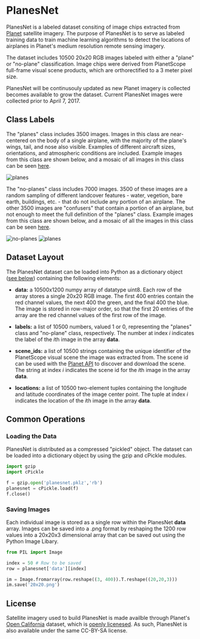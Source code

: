 # PlanesNet

PlanesNet is a labeled dataset consiting of image chips extracted from [Planet](https://www.planet.com/) satellite imagery. The purpose of PlanesNet is to serve as labeled training data to train machine learning algorithms to detect the locations of airplanes in Planet's medium resolution remote sensing imagery. 

The dataset includes 10500 20x20 RGB images labeled with either a "plane" or "no-plane" classification. Image chips were derived from PlanetScope full-frame visual scene products, which are orthorectified to a 3 meter pixel size. 

PlanesNet will be continusouly updated as new Planet imagery is collected becomes available to grow the dataset. Current PlanesNet images were collected prior to April 7, 2017. 
 
## Class Labels

The "planes" class includes 3500 images. Images in this class are near-centered on the body of a single airplane, with the majority of the plane's wings, tail, and nose also visible. Examples of different aircraft sizes, orientations, and atmospheric conditions are included. Example images from this class are shown below, and a mosaic of all images in this class can be seen [here](http://i.imgur.com/ip550Q8.jpg). 

![planes](http://i.imgur.com/SkimtmU.png)

The "no-planes" class includes 7000 images. 3500 of these images are a random sampling of different landcover features - water, vegetion, bare earth, buildings, etc. - that do not include any portion of an airplane. The other 3500 images are "confusers" that contain a portion of an airplane, but not enough to meet the full definition of the "planes" class. Example images from this class are shown below, and a mosaic of all the images in this class can be seen [here](http://i.imgur.com/edltvkg.jpg).

![no-planes](http://i.imgur.com/9mxE7Ca.png)
![planes](http://i.imgur.com/81eOBRz.png)

## Dataset Layout

The PlanesNet dataset can be loaded into Python as a dictionary object ([see below](https://github.com/rhammell/planesnet/blob/master/README.md#loading-the-data)) containing the following elements: 

- **data:** a 10500x1200 numpy array of datatype uint8. Each row of the array stores a single 20x20 RGB image. The first 400 entries contain the red channel values, the next 400 the green, and the final 400 the blue. The image is stored in row-major order, so that the first 20 entries of the array are the red channel values of the first row of the image.

- **labels:** a list of 10500 numbers, valued 1 or 0, representing the "planes" class and "no-plane" class, respectively. The number at index *i* indicates the label of the *i*th image in the array **data**.

- **scene_ids:** a list of 10500 strings containing the unique identifier of the PlanetScope visual scene the image was extracted from. The scene id can be used with the [Planet API](https://www.planet.com/docs/reference/data-api/) to discover and download the scene. The string at index *i* indicates the scene id for the *i*th image in the array **data**. 

- **locations:** a list of 10500 two-element tuples containing the longitude and latitude coordinates of the image center point. The tuple at index *i* indicates the location of the *i*th image in the array **data**. 

## Common Operations

### Loading the Data   

PlanesNet is distributed as a compressed "pickled" object. The dataset can be loaded into a dictionary object by using the gzip and cPickle modules.

```python
import gzip
import cPickle

f = gzip.open('planesnet.pklz','rb')
planesnet = cPickle.load(f)
f.close()
```
### Saving Images

Each individual image is stored as a single row within the PlanesNet **data** array. Images can be saved into a .png format by reshaping the 1200 row values into a 20x20x3 dimensional array that can be saved out using the Python Image Libary.  

```python
from PIL import Image

index = 50 # Row to be saved
row = planesnet['data'][index]

im = Image.fromarray(row.reshape((3, 400)).T.reshape((20,20,3)))
im.save('20x20.png')
```

## License

Satellite imagery used to build PlanesNet is made availble through Planet's [Open California](https://www.planet.com/products/open-california/) dataset, which is [openly licenesed](https://creativecommons.org/licenses/by-sa/4.0/). As such, PlanesNet is also available under the same CC-BY-SA license.
